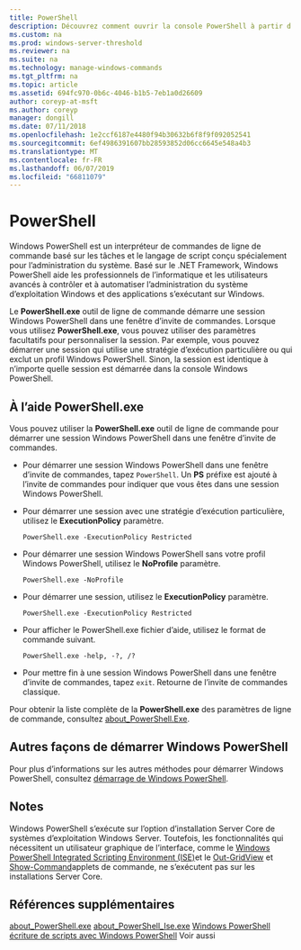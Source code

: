 ```yaml
---
title: PowerShell
description: Découvrez comment ouvrir la console PowerShell à partir d’une invite de commandes.
ms.custom: na
ms.prod: windows-server-threshold
ms.reviewer: na
ms.suite: na
ms.technology: manage-windows-commands
ms.tgt_pltfrm: na
ms.topic: article
ms.assetid: 694fc970-0b6c-4046-b1b5-7eb1a0d26609
author: coreyp-at-msft
ms.author: coreyp
manager: dongill
ms.date: 07/11/2018
ms.openlocfilehash: 1e2ccf6187e4480f94b30632b6f8f9f092052541
ms.sourcegitcommit: 6ef4986391607bb28593852d06cc6645e548a4b3
ms.translationtype: MT
ms.contentlocale: fr-FR
ms.lasthandoff: 06/07/2019
ms.locfileid: "66811079"
---
```

# <a name="powershell"></a>PowerShell

Windows PowerShell est un interpréteur de commandes de ligne de commande basé sur les tâches et le langage de script conçu spécialement pour l’administration du système. Basé sur le .NET Framework, Windows PowerShell aide les professionnels de l’informatique et les utilisateurs avancés à contrôler et à automatiser l’administration du système d’exploitation Windows et des applications s’exécutant sur Windows.

Le **PowerShell.exe** outil de ligne de commande démarre une session Windows PowerShell dans une fenêtre d’invite de commandes. Lorsque vous utilisez **PowerShell.exe**, vous pouvez utiliser des paramètres facultatifs pour personnaliser la session. Par exemple, vous pouvez démarrer une session qui utilise une stratégie d’exécution particulière ou qui exclut un profil Windows PowerShell. Sinon, la session est identique à n’importe quelle session est démarrée dans la console Windows PowerShell.

## <a name="using-powershellexe"></a>À l’aide PowerShell.exe

Vous pouvez utiliser la **PowerShell.exe** outil de ligne de commande pour démarrer une session Windows PowerShell dans une fenêtre d’invite de commandes.

- Pour démarrer une session Windows PowerShell dans une fenêtre d’invite de commandes, tapez `PowerShell`. Un **PS** préfixe est ajouté à l’invite de commandes pour indiquer que vous êtes dans une session Windows PowerShell.

- Pour démarrer une session avec une stratégie d’exécution particulière, utilisez le **ExecutionPolicy** paramètre.

    ```
    PowerShell.exe -ExecutionPolicy Restricted
    ```

- Pour démarrer une session Windows PowerShell sans votre profil Windows PowerShell, utilisez le **NoProfile** paramètre.

    ```
    PowerShell.exe -NoProfile
    ```
  
- Pour démarrer une session, utilisez le **ExecutionPolicy** paramètre.

    ```
    PowerShell.exe -ExecutionPolicy Restricted
    ```
  
- Pour afficher le PowerShell.exe fichier d’aide, utilisez le format de commande suivant.  
    
    ```
    PowerShell.exe -help, -?, /?
    ```

- Pour mettre fin à une session Windows PowerShell dans une fenêtre d’invite de commandes, tapez `exit`. Retourne de l’invite de commandes classique.

Pour obtenir la liste complète de la **PowerShell.exe** des paramètres de ligne de commande, consultez [about_PowerShell.Exe](https://go.microsoft.com/fwlink/?LinkID=113439).

## <a name="other-ways-to-start-windows-powershell"></a>Autres façons de démarrer Windows PowerShell

Pour plus d’informations sur les autres méthodes pour démarrer Windows PowerShell, consultez [démarrage de Windows PowerShell](https://go.microsoft.com/fwlink/?LinkID=135259).

## <a name="remarks"></a>Notes

Windows PowerShell s’exécute sur l’option d’installation Server Core de systèmes d’exploitation Windows Server. Toutefois, les fonctionnalités qui nécessitent un utilisateur graphique de l’interface, comme le [Windows PowerShell Integrated Scripting Environment (ISE)](https://technet.microsoft.com/library/hh849182)et le [Out-GridView](https://go.microsoft.com/fwlink/?LinkID=113364) et [Show-Command](https://go.microsoft.com/fwlink/?LinkID=217448)applets de commande, ne s’exécutent pas sur les installations Server Core.

## <a name="additional-references"></a>Références supplémentaires

[about_PowerShell.exe](https://go.microsoft.com/fwlink/?LinkID=113439)
[about_PowerShell_Ise.exe](https://go.microsoft.com/fwlink/?LinkId=256512)
[Windows PowerShell](https://go.microsoft.com/fwlink/?LinkID=107116)
[écriture de scripts avec Windows PowerShell](https://technet.microsoft.com/scriptcenter/dd742419) Voir aussi